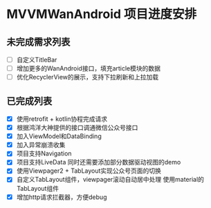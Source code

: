 # MVVMWanAndroid 项目进度安排
## 未完成需求列表
- [ ] 自定义TitleBar
- [ ] 增加更多的WanAndroid接口，填充article模块的数据
- [ ] 优化RecyclerView的展示，支持下拉刷新和上拉加载

## 已完成列表
- [x] 使用retrofit + kotlin协程完成请求
- [x] 根据鸿洋大神提供的接口调通微信公众号接口
- [x] 加入ViewModel和DataBinding
- [x] 加入异常崩溃收集
- [x] 项目支持Navigation
- [x] 项目支持LiveData
    同时还需要添加部分数据驱动视图的demo
- [x] 使用Viewpager2 + TabLayout实现公众号页面的切换
- [x] 自定义TabLayout组件，viewpager滚动自动居中处理
    使用material的TabLayout组件
- [x] 增加http请求拦截器，方便debug